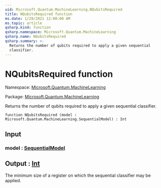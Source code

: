 ```yaml
---
uid: Microsoft.Quantum.MachineLearning.NQubitsRequired
title: NQubitsRequired function
ms.date: 1/29/2021 12:00:00 AM
ms.topic: article
qsharp.kind: function
qsharp.namespace: Microsoft.Quantum.MachineLearning
qsharp.name: NQubitsRequired
qsharp.summary: >-
  Returns the number of qubits required to apply a given sequential
  classifier.
---
```


# NQubitsRequired function

Namespace: [Microsoft.Quantum.MachineLearning](xref:Microsoft.Quantum.MachineLearning)

Package: [Microsoft.Quantum.MachineLearning](https://nuget.org/packages/Microsoft.Quantum.MachineLearning)


Returns the number of qubits required to apply a given sequentialclassifier.

```qsharp
function NQubitsRequired (model : Microsoft.Quantum.MachineLearning.SequentialModel) : Int
```


## Input

### model : [SequentialModel](xref:Microsoft.Quantum.MachineLearning.SequentialModel)





## Output : [Int](xref:microsoft.quantum.lang-ref.int)

The minimum size of a register on which the sequential classifiermay be applied.